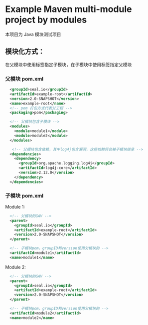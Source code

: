 # Example Maven multi-module project by modules

本项目为 Java 模块测试项目

## 模块化方式：

在父模块中使用<modules>标签指定子模块，在子模块中使用<parent>标签指定父模块

### 父模块 pom.xml

```xml
  <groupId>seal.io</groupId>
  <artifactId>example-root</artifactId>
  <version>2.0-SNAPSHOT</version>
  <name>example-root</name>
  <!-- pom 打包方式代表父工程 -->
  <packaging>pom</packaging>

  <!-- 父模块包含子模块 -->
  <modules>
    <module>module1</module>
    <module>module2</module>
  </modules>

   <!-- 父模块包含依赖，其中log4j包含漏洞，这些依赖将会被子模块继承 -->
  <dependencies>
    <dependency>
      <groupId>org.apache.logging.log4j</groupId>
      <artifactId>log4j-core</artifactId>
      <version>2.12.0</version>
    </dependency>
  </dependencies>
```

### 子模块 pom.xml

Module 1:

```xml
  <!-- 父模块的GAV -->
  <parent>
    <groupId>seal.io</groupId>
    <artifactId>example-root</artifactId>
    <version>2.0-SNAPSHOT</version>
  </parent>

  <!-- 子模块pom，groupID和version使用父模块的 -->
  <artifactId>module1</artifactId>
  <name>module1</name>
```

Module 2:

```xml
  <!-- 父模块的GAV -->
  <parent>
    <groupId>seal.io</groupId>
    <artifactId>example-root</artifactId>
    <version>2.0-SNAPSHOT</version>
  </parent>

  <!-- 子模块pom，groupID和version使用父模块的 -->
  <artifactId>module2</artifactId>
  <name>module2</name>
```
